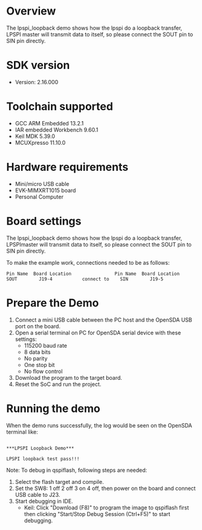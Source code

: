Overview
========
The lpspi_loopback demo shows how the lpspi do a loopback transfer, LPSPI
master will transmit data to itself, so please connect the SOUT pin to SIN 
pin directly.

SDK version
===========
- Version: 2.16.000

Toolchain supported
===================
- GCC ARM Embedded  13.2.1
- IAR embedded Workbench  9.60.1
- Keil MDK  5.39.0
- MCUXpresso  11.10.0

Hardware requirements
=====================
- Mini/micro USB cable
- EVK-MIMXRT1015 board
- Personal Computer

Board settings
==============

The lpspi_loopback demo shows how the lpspi do a loopback transfer, LPSPImaster
will transmit data to itself, so please connect the SOUT pin to SIN pin directly.

To make the example work, connections needed to be as follows:
~~~~~~~~~~~~~~~~~~~~~~~~~~~~~~~~~~~~~~~~~~~~~~~~~~~~~~~~~~~~~~~~~
Pin Name  Board Location   			    Pin Name  Board Location
SOUT        J19-4           connect to    SIN        J19-5  
~~~~~~~~~~~~~~~~~~~~~~~~~~~~~~~~~~~~~~~~~~~~~~~~~~~~~~~~~~~~~~~~~

Prepare the Demo
================
1.  Connect a mini USB cable between the PC host and the OpenSDA USB port on the board.
2.  Open a serial terminal on PC for OpenSDA serial device with these settings:
    - 115200 baud rate
    - 8 data bits
    - No parity
    - One stop bit
    - No flow control
3.  Download the program to the target board.
4.  Reset the SoC and run the project.

Running the demo
================
When the demo runs successfully, the log would be seen on the OpenSDA terminal like:

~~~~~~~~~~~~~~~~~~~~~~~~~~~~~~~~~~~~~~~~~~~~~~~~~~~~~~~~~~~~~~~~~~~~~~~~~~~~~~~~~~~~

***LPSPI Loopback Demo***

LPSPI loopback test pass!!!

~~~~~~~~~~~~~~~~~~~~~~~~~~~~~~~~~~~~~~~~~~~~~~~~~~~~~~~~~~~~~~~~~~~~~~~~~~~~~~~~~~~~~

Note:
To debug in qspiflash, following steps are needed:
1. Select the flash target and compile.
3. Set the SW8: 1 off 2 off 3 on 4 off, then power on the board and connect USB cable to J23.
4. Start debugging in IDE.
   - Keil: Click "Download (F8)" to program the image to qspiflash first then clicking "Start/Stop Debug Session (Ctrl+F5)" to start debugging.
